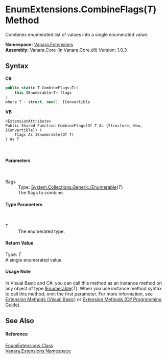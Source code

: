 # EnumExtensions.CombineFlags(*T*) Method 
 

Combines enumerated list of values into a single enumerated value.

**Namespace:**&nbsp;<a href="9abe54ff-18ce-e333-beed-30e855655381">Vanara.Extensions</a><br />**Assembly:**&nbsp;Vanara.Core (in Vanara.Core.dll) Version: 1.0.3

## Syntax

**C#**<br />
``` C#
public static T CombineFlags<T>(
	this IEnumerable<T> flags
)
where T : struct, new(), IConvertible

```

**VB**<br />
``` VB
<ExtensionAttribute>
Public Shared Function CombineFlags(Of T As {Structure, New, IConvertible}) ( 
	flags As IEnumerable(Of T)
) As T
```

<br />

#### Parameters
&nbsp;<dl><dt>flags</dt><dd>Type: <a href="http://msdn2.microsoft.com/en-us/library/9eekhta0" target="_blank">System.Collections.Generic.IEnumerable</a>(*T*)<br />The flags to combine.</dd></dl>

#### Type Parameters
&nbsp;<dl><dt>T</dt><dd>The enumerated type.</dd></dl>

#### Return Value
Type: *T*<br />A single enumerated value.

#### Usage Note
In Visual Basic and C#, you can call this method as an instance method on any object of type <a href="http://msdn2.microsoft.com/en-us/library/9eekhta0" target="_blank">IEnumerable</a>(*T*). When you use instance method syntax to call this method, omit the first parameter. For more information, see <a href="http://msdn.microsoft.com/en-us/library/bb384936.aspx">Extension Methods (Visual Basic)</a> or <a href="http://msdn.microsoft.com/en-us/library/bb383977.aspx">Extension Methods (C# Programming Guide)</a>.

## See Also


#### Reference
<a href="42c3c3f8-1676-a911-01bf-74e8ddc5f4bc">EnumExtensions Class</a><br /><a href="9abe54ff-18ce-e333-beed-30e855655381">Vanara.Extensions Namespace</a><br />